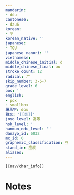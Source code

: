 ```yaml
---
mandarin:
- dòu
cantonese:
- dau6
korean:
- 두
korean_native: ''
japanese:
- TOU
japanese_nanori: ''
vietnamese:
middle_chinese_initial: d
middle_chinese_final: əu
stroke_count: 12
radical: 疒
skip_number: 3-5-7
grade_level: 6
pos: ''
english:
- pox
- smallbox
羅馬字: dou
韓文: '[[돗]]'
joyo_level: 高等
hsk_level: ''
hanmun_edu_level: ''
danayo_id: 6032
mc_id: 0
graphemic_classification: 豆
stand_in: 痘痕
aliases:
---
```

```meta-bind-embed
[[nav/char_info]]
```

# Notes
